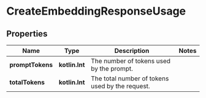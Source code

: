 
# CreateEmbeddingResponseUsage

## Properties
| Name | Type | Description | Notes |
| ------------ | ------------- | ------------- | ------------- |
| **promptTokens** | **kotlin.Int** | The number of tokens used by the prompt. |  |
| **totalTokens** | **kotlin.Int** | The total number of tokens used by the request. |  |



